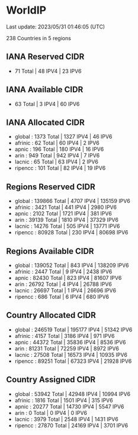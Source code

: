 # WorldIP

Last update: 2023/05/31 01:46:05 (UTC)

238 Countries in 5 regions

## IANA Reserved CIDR

- 71 Total | 48 IPV4 | 23 IPV6

## IANA Available CIDR

- 63 Total | 3 IPV4 | 60 IPV6

## IANA Allocated CIDR

- global : 1373 Total | 1327 IPV4 | 46 IPV6
- afrinic : 62 Total | 60 IPV4 | 2 IPV6
- apnic : 196 Total | 180 IPV4 | 16 IPV6
- arin : 949 Total | 942 IPV4 | 7 IPV6
- lacnic : 65 Total | 63 IPV4 | 2 IPV6
- ripencc : 101 Total | 82 IPV4 | 19 IPV6

## Regions Reserved CIDR

- global : 139866 Total | 4707 IPV4 | 135159 IPV6
- afrinic : 3421 Total | 441 IPV4 | 2980 IPV6
- apnic : 2102 Total | 1721 IPV4 | 381 IPV6
- arin : 39139 Total | 1810 IPV4 | 37329 IPV6
- lacnic : 14276 Total | 505 IPV4 | 13771 IPV6
- ripencc : 80928 Total | 230 IPV4 | 80698 IPV6

## Regions Available CIDR

- global : 139052 Total | 843 IPV4 | 138209 IPV6
- afrinic : 2447 Total | 9 IPV4 | 2438 IPV6
- apnic : 82430 Total | 823 IPV4 | 81607 IPV6
- arin : 26792 Total | 4 IPV4 | 26788 IPV6
- lacnic : 26697 Total | 1 IPV4 | 26696 IPV6
- ripencc : 686 Total | 6 IPV4 | 680 IPV6

## Country Allocated CIDR

- global : 246519 Total | 195177 IPV4 | 51342 IPV6
- afrinic : 4157 Total | 3186 IPV4 | 971 IPV6
- apnic : 44372 Total | 35836 IPV4 | 8536 IPV6
- arin : 81231 Total | 72259 IPV4 | 8972 IPV6
- lacnic : 27508 Total | 16573 IPV4 | 10935 IPV6
- ripencc : 89251 Total | 67323 IPV4 | 21928 IPV6

## Country Assigned CIDR

- global : 53942 Total | 42948 IPV4 | 10994 IPV6
- afrinic : 1816 Total | 1501 IPV4 | 315 IPV6
- apnic : 20277 Total | 14730 IPV4 | 5547 IPV6
- arin : 0 Total | 0 IPV4 | 0 IPV6
- lacnic : 3979 Total | 2548 IPV4 | 1431 IPV6
- ripencc : 27870 Total | 24169 IPV4 | 3701 IPV6
